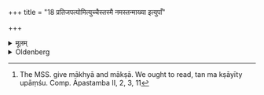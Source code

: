 +++
title = "18 प्रतिजपत्योमित्युच्चैस्तस्मै नमस्तन्माख्या इत्युपाँ"

+++

<details><summary>मूलम्</summary>

प्रतिजपत्योमित्युच्चैस्तस्मै नमस्तन्माख्या इत्युपाँ शु १८
</details>

<details><summary>Oldenberg</summary>

18. [^11]  He replies in a loud voice, 'Om!' Then in a low voice: 'To that (food) I bring adoration. May it not fail!'


[^11]:  The MSS. give mākhyā and mākṣā. We ought to read, tan ma kṣāyīty upāṃśu. Comp. Āpastamba II, 2, 3, 11
</details>
